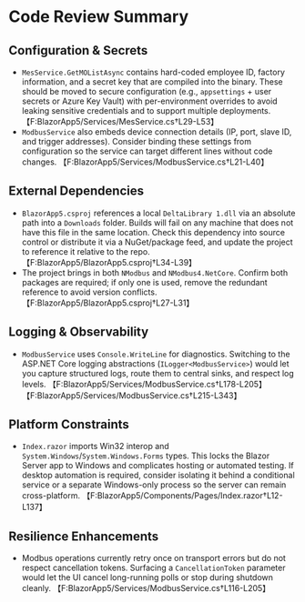 # Code Review Summary

## Configuration & Secrets
- `MesService.GetMOListAsync` contains hard-coded employee ID, factory information, and a secret key that are compiled into the binary. These should be moved to secure configuration (e.g., `appsettings` + user secrets or Azure Key Vault) with per-environment overrides to avoid leaking sensitive credentials and to support multiple deployments. 【F:BlazorApp5/Services/MesService.cs†L29-L53】
- `ModbusService` also embeds device connection details (IP, port, slave ID, and trigger addresses). Consider binding these settings from configuration so the service can target different lines without code changes. 【F:BlazorApp5/Services/ModbusService.cs†L21-L40】

## External Dependencies
- `BlazorApp5.csproj` references a local `DeltaLibrary 1.dll` via an absolute path into a `Downloads` folder. Builds will fail on any machine that does not have this file in the same location. Check this dependency into source control or distribute it via a NuGet/package feed, and update the project to reference it relative to the repo. 【F:BlazorApp5/BlazorApp5.csproj†L34-L39】
- The project brings in both `NModbus` and `NModbus4.NetCore`. Confirm both packages are required; if only one is used, remove the redundant reference to avoid version conflicts. 【F:BlazorApp5/BlazorApp5.csproj†L27-L31】

## Logging & Observability
- `ModbusService` uses `Console.WriteLine` for diagnostics. Switching to the ASP.NET Core logging abstractions (`ILogger<ModbusService>`) would let you capture structured logs, route them to central sinks, and respect log levels. 【F:BlazorApp5/Services/ModbusService.cs†L178-L205】【F:BlazorApp5/Services/ModbusService.cs†L215-L343】

## Platform Constraints
- `Index.razor` imports Win32 interop and `System.Windows`/`System.Windows.Forms` types. This locks the Blazor Server app to Windows and complicates hosting or automated testing. If desktop automation is required, consider isolating it behind a conditional service or a separate Windows-only process so the server can remain cross-platform. 【F:BlazorApp5/Components/Pages/Index.razor†L12-L137】

## Resilience Enhancements
- Modbus operations currently retry once on transport errors but do not respect cancellation tokens. Surfacing a `CancellationToken` parameter would let the UI cancel long-running polls or stop during shutdown cleanly. 【F:BlazorApp5/Services/ModbusService.cs†L116-L205】

